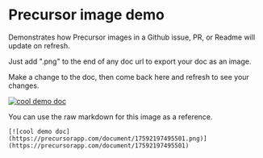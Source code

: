 # Precursor image demo

Demonstrates how Precursor images in a Github issue, PR, or Readme will update on refresh.

Just add ".png" to the end of any doc url to export your doc as an image. 

Make a change to the doc, then come back here and refresh to see your changes.

[![cool demo doc](https://precursorapp.com/document/17592197495501.png)](https://precursorapp.com/document/17592197495501)

You can use the raw markdown for this image as a reference.

```
[![cool demo doc](https://precursorapp.com/document/17592197495501.png)](https://precursorapp.com/document/17592197495501)
```
